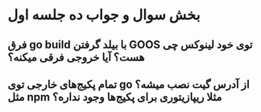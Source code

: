# بخش سوال و جواب ده جلسه اول

## فرق go build با بیلد گرفتن GOOS توی خود لینوکس چی هست؟ آیا خروجی فرقی میکنه؟


##  تمام پکیج‌های خارجی توی go از آدرس گیت نصب میشه؟ مثل npm مثلا ریپازیتوری برای پکیج‌ها وجود نداره؟

